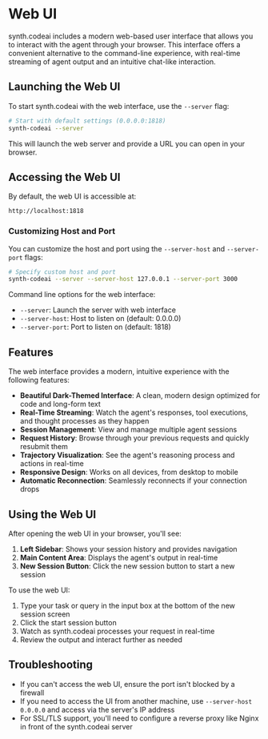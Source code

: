 # Web UI

synth.codeai includes a modern web-based user interface that allows you to interact with the agent through your browser. This interface offers a convenient alternative to the command-line experience, with real-time streaming of agent output and an intuitive chat-like interaction.

## Launching the Web UI

To start synth.codeai with the web interface, use the `--server` flag:

```bash
# Start with default settings (0.0.0.0:1818)
synth-codeai --server
```

This will launch the web server and provide a URL you can open in your browser.

## Accessing the Web UI

By default, the web UI is accessible at:

```
http://localhost:1818
```

### Customizing Host and Port

You can customize the host and port using the `--server-host` and `--server-port` flags:

```bash
# Specify custom host and port
synth-codeai --server --server-host 127.0.0.1 --server-port 3000
```

Command line options for the web interface:
- `--server`: Launch the server with web interface
- `--server-host`: Host to listen on (default: 0.0.0.0)
- `--server-port`: Port to listen on (default: 1818)

## Features

The web interface provides a modern, intuitive experience with the following features:

- **Beautiful Dark-Themed Interface**: A clean, modern design optimized for code and long-form text
- **Real-Time Streaming**: Watch the agent's responses, tool executions, and thought processes as they happen
- **Session Management**: View and manage multiple agent sessions
- **Request History**: Browse through your previous requests and quickly resubmit them
- **Trajectory Visualization**: See the agent's reasoning process and actions in real-time
- **Responsive Design**: Works on all devices, from desktop to mobile
- **Automatic Reconnection**: Seamlessly reconnects if your connection drops

## Using the Web UI

After opening the web UI in your browser, you'll see:

1. **Left Sidebar**: Shows your session history and provides navigation
2. **Main Content Area**: Displays the agent's output in real-time
3. **New Session Button**: Click the new session button to start a new session

To use the web UI:

1. Type your task or query in the input box at the bottom of the new session screen
2. Click the start session button
3. Watch as synth.codeai processes your request in real-time
4. Review the output and interact further as needed

## Troubleshooting

- If you can't access the web UI, ensure the port isn't blocked by a firewall
- If you need to access the UI from another machine, use `--server-host 0.0.0.0` and access via the server's IP address
- For SSL/TLS support, you'll need to configure a reverse proxy like Nginx in front of the synth.codeai server